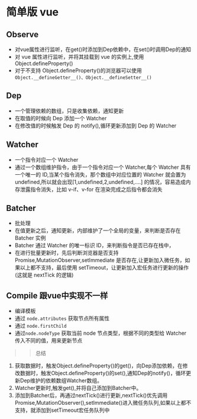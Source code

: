 # 简单版 vue

## Observe
- 对vue属性进行监听，在get()时添加到Dep依赖中，在set()时调用Dep的通知
- 对 vue 属性进行监听，并将其挂载到 vue 的实例上,使用 Object.defineProperty()
- 对于不支持 Object.defineProperty()的浏览器可以使用 `Object.__defineGetter__()、Object.__defineSetter__()`

## Dep

- 一个管理依赖的数组，只是收集依赖，通知更新
- 在取值的时候向 Dep 添加一个 Watcher
- 在修改值的时候触发 Dep 的 notify(),循环更新添加到 Dep 的 Watcher

## Watcher

- 一个指令对应一个 Watcher
- 通过一个数组维护指令，由于一个指令对应一个 Watcher,每个 Watcher 具有一个唯一的 ID,当某个指令消失，那个数组中对应位置的 Watcher 就会置为 undefined,所以就会出现[1,undefined,2,undefined,....] 的情况，容易造成内存泄露指令消失，比如 v-if、v-for 在渲染完成之后指令都会消失

## Batcher

- 批处理
- 在值更新之后，通知更新，内部维护了一个全局的变量，来判断是否存在 Batcher 实例
- Batcher 通过 Watcher 的唯一标识 ID，来判断指令是否已存在栈中，
- 在进行批量更新时，先后判断浏览器是否支持 Promise,MutationObserver,setImmediate 是否存在,让更新加入微任务，如果以上都不支持，最后使用 setTimeout，让更新加入宏任务进行更新的操作(这就是 nextTick 的逻辑)

## Compile 跟vue中实现不一样

- 编译模板
- 通过 `node.attributes` 获取节点所有属性
- 通过 `node.firstChild`
- 通过`node.nodeType` 获取当前 node 节点类型，根据不同的类型给 Watcher 传入不同的值，用来更新节点

>> 总结
1. 获取数据时，触发Object.defineProperty()的get()，向Dep添加依赖，在修改数据时，触发Object.defineProperty()的set(),通知Dep的notify()，循环更新Dep维护的依赖数组Watcher数组。
2. Watcher更新时,触发get(),并将自己添加到Batcher中。
3. 添加到Batcher后，再通过nextTick()进行更新,nextTick()优先调用Promise,MutationObserver(),setImmediate()进入微任务队列,如果以上都不支持，就添加到setTimeout宏任务队列中